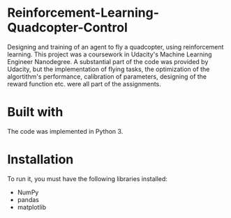 # Reinforcement-Learning-Quadcopter-Control
Designing and training of an agent to fly a quadcopter, using reinforcement learning. This project was a coursework in 
Udacity's Machine Learning Engineer Nanodegree. A substantial part of the code was provided by Udacity, but the implementation
of flying tasks, the optimization of the algortithm's performance, calibration of parameters, designing of the reward function
etc. were all part of the assignments.

# Built with
The code was implemented in Python 3.

# Installation
To run it, you must have the following libraries installed:

- NumPy
- pandas
- matplotlib
